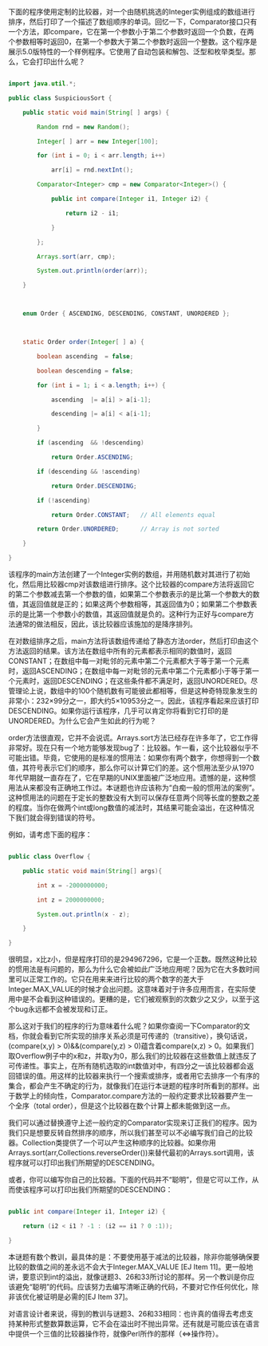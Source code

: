 下面的程序使用定制的比较器，对一个由随机挑选的Integer实例组成的数组进行排序，然后打印了一个描述了数组顺序的单词。回忆一下，Comparator接口只有一个方法，即compare，它在第一个参数小于第二个参数时返回一个负数，在两个参数相等时返回0，在第一个参数大于第二个参数时返回一个整数。这个程序是展示5.0版特性的一个样例程序。它使用了自动包装和解包、泛型和枚举类型。那么，它会打印出什么呢？ 
```java  
import java.util.*;
public class SuspiciousSort {
    public static void main(String[ ] args) {
        Random rnd = new Random();
        Integer[ ] arr = new Integer[100];
        for (int i = 0; i < arr.length; i++)
            arr[i] = rnd.nextInt();
        Comparator<Integer> cmp = new Comparator<Integer>() {
            public int compare(Integer i1, Integer i2) {
                return i2 - i1;
            }
        };
        Arrays.sort(arr, cmp);
        System.out.println(order(arr));
    }

    enum Order { ASCENDING, DESCENDING, CONSTANT, UNORDERED }; 

    static Order order(Integer[ ] a) {
        boolean ascending  = false;
        boolean descending = false;
        for (int i = 1; i < a.length; i++) {
            ascending  |= a[i] > a[i-1];
            descending |= a[i] < a[i-1];
        }
        if (ascending  && !descending)
            return Order.ASCENDING;
        if (descending && !ascending)
            return Order.DESCENDING;
        if (!ascending)
            return Order.CONSTANT;   // All elements equal 
        return Order.UNORDERED;      // Array is not sorted 
    } 
}
```
该程序的main方法创建了一个Integer实例的数组，并用随机数对其进行了初始化，然后用比较器cmp对该数组进行排序。这个比较器的compare方法将返回它的第二个参数减去第一个参数的值，如果第二个参数表示的是比第一个参数大的数值，其返回值就是正的；如果这两个参数相等，其返回值为0；如果第二个参数表示的是比第一个参数小的数值，其返回值就是负的。这种行为正好与compare方法通常的做法相反，因此，该比较器应该施加的是降序排列。 
在对数组排序之后，main方法将该数组传递给了静态方法order，然后打印由这个方法返回的结果。该方法在数组中所有的元素都表示相同的数值时，返回CONSTANT；在数组中每一对毗邻的元素中第二个元素都大于等于第一个元素时，返回ASCENDING；在数组中每一对毗邻的元素中第二个元素都小于等于第一个元素时，返回DESCENDING；在这些条件都不满足时，返回UNORDERED。尽管理论上说，数组中的100个随机数有可能彼此都相等，但是这种奇特现象发生的非常小：232×99分之一，即大约5×10953分之一。因此，该程序看起来应该打印DESCENDING。如果你运行该程序，几乎可以肯定你将看到它打印的是UNORDERED。为什么它会产生如此的行为呢？ 
order方法很直观，它并不会说谎。Arrays.sort方法已经存在许多年了，它工作得非常好。现在只有一个地方能够发现bug了：比较器。乍一看，这个比较器似乎不可能出错。毕竟，它使用的是标准的惯用法：如果你有两个数字，你想得到一个数值，其符号表示它们的顺序，那么你可以计算它们的差。这个惯用法至少从1970年代早期就一直存在了，它在早期的UNIX里面被广泛地应用。遗憾的是，这种惯用法从来都没有正确地工作过。本谜题也许应该称为“白痴一般的惯用法的案例”。这种惯用法的问题在于定长的整数没有大到可以保存任意两个同等长度的整数之差的程度。当你在做两个int或long数值的减法时，其结果可能会溢出，在这种情况下我们就会得到错误的符号。 
例如，请考虑下面的程序： 
```java  
public class Overflow {
    public static void main(String[] args){
        int x = -2000000000;
        int z = 2000000000;
        System.out.println(x - z);
    }
}
```
很明显，x比z小，但是程序打印的是294967296，它是一个正数。既然这种比较的惯用法是有问题的，那么为什么它会被如此广泛地应用呢？因为它在大多数时间里可以正常工作的。它只在用来来进行比较的两个数字的差大于Integer.MAX_VALUE的时候才会出问题。这意味着对于许多应用而言，在实际使用中是不会看到这种错误的。更糟的是，它们被观察到的次数少之又少，以至于这个bug永远都不会被发现和订正。 
那么这对于我们的程序的行为意味着什么呢？如果你查阅一下Comparator的文档，你就会看到它所实现的排序关系必须是可传递的（transitive），换句话说，(compare(x,y) > 0)&&(compare(y,z) > 0)蕴含着compare(x,z) > 0。如果我们取Overflow例子中的x和z，并取y为0，那么我们的比较器在这些数值上就违反了可传递性。事实上，在所有随机选取的int数值对中，有四分之一该比较器都会返回错误的值。用这样的比较器来执行一个搜索或排序，或者用它去排序一个有序的集合，都会产生不确定的行为，就像我们在运行本谜题的程序时所看到的那样。出于数学上的倾向性，Comparator.compare方法的一般约定要求比较器要产生一个全序（total order），但是这个比较器在数个计算上都未能做到这一点。 
我们可以通过替换遵守上述一般约定的Comparator实现来订正我们的程序。因为我们只是想要反转自然排序的顺序，所以我们甚至可以不必编写我们自己的比较器。Collection类提供了一个可以产生这种顺序的比较器。如果你用Arrays.sort(arr,Collections.reverseOrder())来替代最初的Arrays.sort调用，该程序就可以打印出我们所期望的DESCENDING。 
或者，你可以编写你自己的比较器。下面的代码并不“聪明”，但是它可以工作，从而使该程序可以打印出我们所期望的DESCENDING： 
```java  
public int compare(Integer i1, Integer i2) {
    return (i2 < i1 ? -1 : (i2 == i1 ? 0 :1));
}
```
本谜题有数个教训，最具体的是：不要使用基于减法的比较器，除非你能够确保要比较的数值之间的差永远不会大于Integer.MAX_VALUE [EJ Item 11]。更一般地讲，要意识到int的溢出，就像谜题3、26和33所讨论的那样。另一个教训是你应该避免“聪明”的代码。应该努力去编写清晰正确的代码，不要对它作任何优化，除非该优化被证明是必需的[EJ Item 37]。 
对语言设计者来说，得到的教训与谜题3、26和33相同：也许真的值得去考虑支持某种形式整数算数运算，它不会在溢出时不抛出异常。还有就是可能应该在语言中提供一个三值的比较器操作符，就像Perl所作的那样（<=>操作符）。